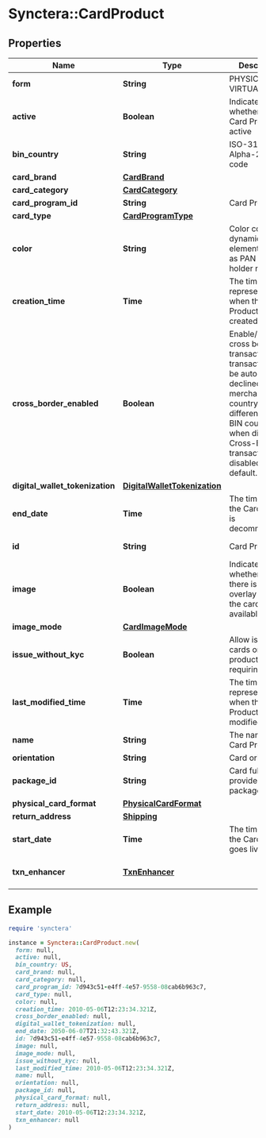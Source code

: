 # Synctera::CardProduct

## Properties

| Name | Type | Description | Notes |
| ---- | ---- | ----------- | ----- |
| **form** | **String** | PHYSICAL or VIRTUAL. |  |
| **active** | **Boolean** | Indicates whether the Card Product is active |  |
| **bin_country** | **String** | ISO-3166-1 Alpha-2 country code | [optional] |
| **card_brand** | [**CardBrand**](CardBrand.md) |  | [optional] |
| **card_category** | [**CardCategory**](CardCategory.md) |  | [optional] |
| **card_program_id** | **String** | Card Program ID |  |
| **card_type** | [**CardProgramType**](CardProgramType.md) |  | [optional] |
| **color** | **String** | Color code for dynamic card elements such as PAN and card holder name | [optional] |
| **creation_time** | **Time** | The timestamp representing when the Card Product was created | [optional][readonly] |
| **cross_border_enabled** | **Boolean** | Enable/Disable cross border transaction - transaction will be automatically declined when merchant country is different than BIN country when disabled. Cross-Border transaction are disabled by default.  | [optional] |
| **digital_wallet_tokenization** | [**DigitalWalletTokenization**](DigitalWalletTokenization.md) |  | [optional] |
| **end_date** | **Time** | The time when the Card Product is decommissioned | [optional] |
| **id** | **String** | Card Product ID | [optional][readonly] |
| **image** | **Boolean** | Indicates whether or not there is an overlay image of the card product available | [optional] |
| **image_mode** | [**CardImageMode**](CardImageMode.md) |  | [optional] |
| **issue_without_kyc** | **Boolean** | Allow issuing cards on this product without requiring KYC | [optional] |
| **last_modified_time** | **Time** | The timestamp representing when the Card Product was last modified | [optional][readonly] |
| **name** | **String** | The name of the Card Product |  |
| **orientation** | **String** | Card orientation | [optional] |
| **package_id** | **String** | Card fulfillment provider’s package ID | [optional] |
| **physical_card_format** | [**PhysicalCardFormat**](PhysicalCardFormat.md) |  | [optional] |
| **return_address** | [**Shipping**](Shipping.md) |  | [optional] |
| **start_date** | **Time** | The time when the Card Product goes live |  |
| **txn_enhancer** | [**TxnEnhancer**](TxnEnhancer.md) |  | [optional][default to &#39;NONE&#39;] |

## Example

```ruby
require 'synctera'

instance = Synctera::CardProduct.new(
  form: null,
  active: null,
  bin_country: US,
  card_brand: null,
  card_category: null,
  card_program_id: 7d943c51-e4ff-4e57-9558-08cab6b963c7,
  card_type: null,
  color: null,
  creation_time: 2010-05-06T12:23:34.321Z,
  cross_border_enabled: null,
  digital_wallet_tokenization: null,
  end_date: 2050-06-07T21:32:43.321Z,
  id: 7d943c51-e4ff-4e57-9558-08cab6b963c7,
  image: null,
  image_mode: null,
  issue_without_kyc: null,
  last_modified_time: 2010-05-06T12:23:34.321Z,
  name: null,
  orientation: null,
  package_id: null,
  physical_card_format: null,
  return_address: null,
  start_date: 2010-05-06T12:23:34.321Z,
  txn_enhancer: null
)
```

